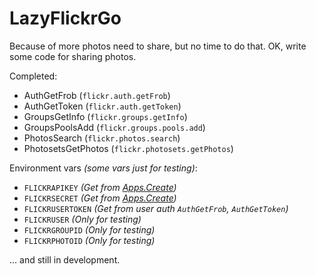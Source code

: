 LazyFlickrGo
============

Because of more photos need to share, but no time to do that. OK, write some code for sharing photos.

Completed:
- AuthGetFrob (`flickr.auth.getFrob`)
- AuthGetToken (`flickr.auth.getToken`)
- GroupsGetInfo (`flickr.groups.getInfo`)
- GroupsPoolsAdd (`flickr.groups.pools.add`)
- PhotosSearch (`flickr.photos.search`)
- PhotosetsGetPhotos (`flickr.photosets.getPhotos`)

Environment vars *(some vars just for testing)*:
- `FLICKRAPIKEY` *(Get from [Apps.Create](https://www.flickr.com/services/apps/create/))*
- `FLICKRSECRET` *(Get from [Apps.Create](https://www.flickr.com/services/apps/create/))*
- `FLICKRUSERTOKEN` *(Get from user auth `AuthGetFrob`, `AuthGetToken`)*
- `FLICKRUSER` *(Only for testing)*
- `FLICKRGROUPID` *(Only for testing)*
- `FLICKRPHOTOID` *(Only for testing)*

... and still in development.
